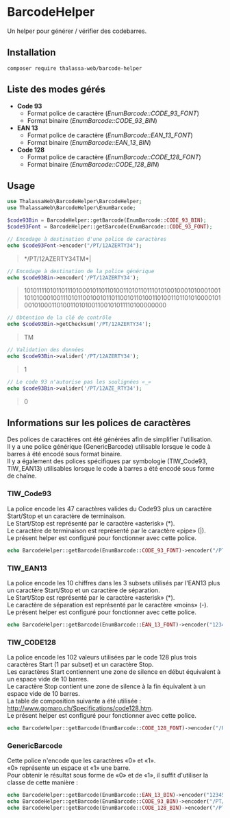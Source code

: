 # BarcodeHelper

Un helper pour générer / vérifier des codebarres.

## Installation
```
composer require thalassa-web/barcode-helper
```

## Liste des modes gérés
* **Code 93**
  * Format police de caractère (_EnumBarcode::CODE_93_FONT_)
  * Format binaire (_EnumBarcode::CODE_93_BIN_)
* **EAN 13**
  * Format police de caractère (_EnumBarcode::EAN_13_FONT_)
  * Format binaire (_EnumBarcode::EAN_13_BIN_)
* **Code 128**
  * Format police de caractère (_EnumBarcode::CODE_128_FONT_)
  * Format binaire (_EnumBarcode::CODE_128_BIN_)


## Usage
```php
use ThalassaWeb\BarcodeHelper\BarcodeHelper;
use ThalassaWeb\BarcodeHelper\EnumBarcode;

$code93Bin = BarcodeHelper::getBarcode(EnumBarcode::CODE_93_BIN);
$code93Font = BarcodeHelper::getBarcode(EnumBarcode::CODE_93_FONT);

// Encodage à destination d'une police de caractères
echo $code93Font->encoder("/PT/12AZERTY34");
```
> \*/PT/12AZERTY34TM*|
```php
// Encodage à destination de la police générique
echo $code93Bin->encoder('/PT/12AZERTY34');
```
> 101011110101101110100010110110100110101101110101001000101000100110101000100111010110010010110110010110100110100110110101000010100101000110100110101001100101011110100000000
```php
// Obtention de la clé de contrôle
echo $code93Bin->getChecksum('/PT/12AZERTY34');
```
> TM
```php
// Validation des données
echo $code93Bin->valider('/PT/12AZERTY34');
```
> 1
```php
// Le code 93 n'autorise pas les soulignées «_»
echo $code93Bin->valider('/PT/12AZE_RTY34');
```
> 0

## Informations sur les polices de caractères
Des polices de caractères ont été générées afin de simplifier l'utilisation.  
Il y a une police générique (GenericBarcode) utilisable lorsque le code à barres à été encodé sous format binaire.  
Il y a également des polices spécifiques par symbologie (TIW_Code93, TIW_EAN13) utilisables lorsque le code à barres a été encodé sous forme de chaîne.

### TIW_Code93
La police encode les 47 caractères valides du Code93 plus un caractère Start/Stop et un caractère de terminaison.  
Le Start/Stop est représenté par le caractère «asterisk» (*).  
Le caractère de terminaison est représenté par le caractère «pipe» (|).  
Le présent helper est configuré pour fonctionner avec cette police.
```php
echo BarcodeHelper::getBarcode(EnumBarcode::CODE_93_FONT)->encoder("/PT/12AZE_RTY34"); 
```

### TIW_EAN13
La police encode les 10 chiffres dans les 3 subsets utilisés par l'EAN13 plus un caractère Start/Stop et un caractère de séparation.  
Le Start/Stop est représenté par le caractère «asterisk» (*).  
Le caractère de séparation est représenté par le caractère «moins» (-).  
Le présent helper est configuré pour fonctionner avec cette police.
```php
echo BarcodeHelper::getBarcode(EnumBarcode::EAN_13_FONT)->encoder("123456789012"); 
```

### TIW_CODE128
La police encode les 102 valeurs utilisées par le code 128 plus trois caractères Start (1 par subset) et un caractère Stop.  
Les caractères Start contiennent une zone de silence en début équivalent à un espace vide de 10 barres.   
Le caractère Stop contient une zone de silence à la fin équivalent à un espace vide de 10 barres.  
La table de composition suivante a été utilisée : http://www.gomaro.ch/Specifications/code128.htm.  
Le présent helper est configuré pour fonctionner avec cette police.
```php
echo BarcodeHelper::getBarcode(EnumBarcode::CODE_128_FONT)->encoder("/PT/12AZE_RTY34"); 
```

### GenericBarcode
Cette police n'encode que les caractères «0» et «1».  
«0» représente un espace et «1» une barre.  
Pour obtenir le résultat sous forme de «0» et de «1», il suffit d'utiliser la classe de cette manière :
```php
echo BarcodeHelper::getBarcode(EnumBarcode::EAN_13_BIN)->encoder("123456789012"); 
echo BarcodeHelper::getBarcode(EnumBarcode::CODE_93_BIN)->encoder("/PT/12AZERTY34");
echo BarcodeHelper::getBarcode(EnumBarcode::CODE_128_BIN)->encoder("/PT/12AZE_RTY34");
```
